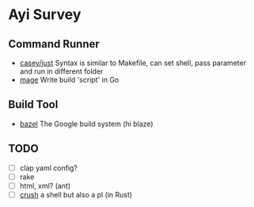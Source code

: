 # Ayi Survey

## Command Runner

- [casey/just](just.md) Syntax is similar to Makefile, can set shell, pass parameter and run in different folder
- [mage](mage.md) Write build 'script' in Go

## Build Tool

- [bazel](bazel.md) The Google build system (hi blaze)

## TODO

- [ ] clap yaml config?
- [ ] rake
- [ ] html, xml? (ant)
- [ ] [crush](https://github.com/liljencrantz/crush) a shell but also a pl (in Rust)
